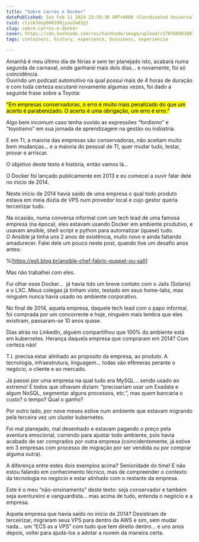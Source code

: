 ```yaml
---
title: "Sobre carros e Docker"
datePublished: Sun Feb 11 2024 23:59:38 GMT+0000 (Coordinated Universal Time)
cuid: clsi63doy000108jyau2md1g1
slug: sobre-carros-e-docker
cover: https://cdn.hashnode.com/res/hashnode/image/upload/v1707689838071/acb6ed78-e01d-4c65-9bb8-d0d5902c47f2.jpeg
tags: containers, history, experience, bussiness, experiencia

---
```


Amanhã é meu último dia de férias e sem ter planejado isto, acabará numa segunda de carnaval, onde ganharei mais dois dias… e novamente, foi só coincidência.  
Ouvindo um podcast automotivo na qual possui mais de 4 horas de duração e com toda certeza escutarei novamente algumas vezes, foi dado a seguinte frase sobre a Toyota:

<mark>“Em empresas conservadoras, o erro é muito mais penalizado do que um acerto é parabenizado. O acerto é uma obrigação, um erro é erro.”</mark>

Algo bem incomum caso tenha ouvido as expressões “fordismo” e “toyotismo” em sua jornada de aprendizagem na gestão ou indústria.

E em TI, a maioria das empresas são conservadoras, não aceitam muito bem mudanças… e a maioria do pessoal de TI, quer mudar tudo, testar, provar e arriscar.

O objetivo deste texto é história, então vamos lá…

O Docker foi lançado publicamente em 2013 e eu comecei a ouvir falar dele no início de 2014.

Neste início de 2014 havia saído de uma empresa o qual todo produto estava em meia dúzia de VPS num provedor local e cujo gestor queria terceirizar tudo.

Na ocasião, numa conversa informal com um tech lead de uma famosa empresa (na época), eles estavam usando Docker em ambiente produtivo, e usavam ansible, shell script e python para automatizar (quase) tudo.  
O Ansible já tinha uns 2 anos de existência, muito novo e ainda faltando amadurecer. Falei dele um pouco neste post, quando tive um desafio anos antes:

%[https://esli.blog.br/ansible-chef-fabric-puppet-ou-salt] 

Mas não trabalhei com eles.

Fui olhar esse Docker…  já havia tido um breve contato com o Jails (Solaris) e o LXC. Meus colegas já tinham visto, testado em seus home-labs, mas ninguém nunca havia usado no ambiente corporativo.

No final de 2014, aquela empresa, daquele tech lead com o papo informal, foi comprada por um concorrente e hoje, ninguém mais lembra que eles existiram, passaram-se 10 anos quase.

Dias atrás no LinkedIn, alguém compartilhou que 100% do ambiente está em kubernetes. Herança daquela empresa que compraram em 2014? Com certeza não!

T.I. precisa estar alinhado ao proposito da empresa, ao produto. A tecnologia, infraestrutura, linguagem... todas são efêmeras perante o negócio, o cliente e ao mercado.

Já passei por uma empresa na qual tudo era MySQL... sendo usado ao extremo! E todos que olhavam diziam: “precisariam usar um Exadata e algum NoSQL, segmentar alguns processos, etc.”, mas quem bancaria o custo? o tempo? Qual o ganho?

Por outro lado, por nove meses estive num ambiente que estavam migrando pela terceira vez um cluster kubernetes.

Foi mal planejado, mal desenhado e estavam pagando o preço pela aventura emocional, correndo para ajustar todo ambiente, pois havia acabado de ser comprados por outra empresa (coincidentemente, já estive em 3 empresas com processo de migração por ser vendida ou por comprar alguma outra).

A diferença entre estes dois exemplos acima? Senioridade do time! E não estou falando em conhecimento técnico, mas de compreender o contexto da tecnologia no negócio e estar alinhado com o restante da empresa.

Este é o meu “não-ensinamento” deste texto: seja conservador e também seja aventureiro e vanguardista... mas acima de tudo, entenda o negócio e a empresa.

Aquela empresa que havia saído no início de 2014? Desistiram de terceirizar, migraram seus VPS para dentro da AWS e sim, sem mudar nada… um “ECS as a VPS” com tudo que tem direito dentro… e uns anos depois, voltei para ajudá-los a adotar a nuvem da maneira certa.